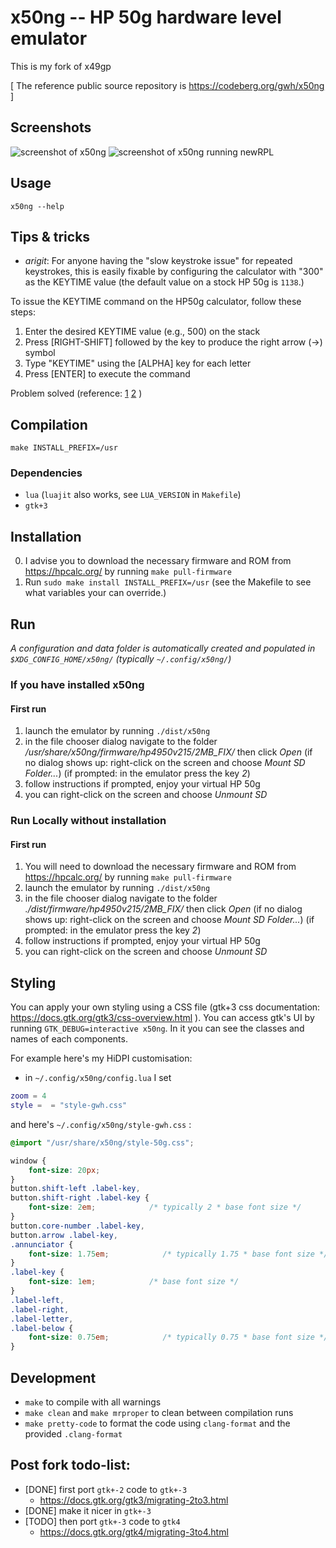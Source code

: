 # x50ng -- HP 50g hardware level emulator
This is my fork of x49gp

[ The reference public source repository is https://codeberg.org/gwh/x50ng ]

## Screenshots
![screenshot of x50ng](./screenshot.png?raw=true "screenshot of x50ng") ![screenshot of x50ng running newRPL](./screenshot-newRPL.png?raw=true "screenshot of x50ng running newRPL")

## Usage
`x50ng --help`


## Tips & tricks

- _arigit_: For anyone having the "slow keystroke issue" for repeated keystrokes, this is easily fixable by configuring the calculator with "300" as the KEYTIME value (the default value on a stock HP 50g is `1138`.)

To issue the KEYTIME command on the HP50g calculator, follow these steps:

   1. Enter the desired KEYTIME value (e.g., 500) on the stack
   2. Press [RIGHT-SHIFT] followed by the key to produce the right arrow (→) symbol
   3. Type "KEYTIME" using the [ALPHA] key for each letter
   4. Press [ENTER] to execute the command

Problem solved (reference: [1](https://www.site2241.net/october2008.htm) [2](https://www.hpmuseum.org/cgi-sys/cgiwrap/hpmuseum/archv016.cgi?read=107543) )


## Compilation
`make INSTALL_PREFIX=/usr`

### Dependencies
- `lua` (`luajit` also works, see `LUA_VERSION` in `Makefile`)
- `gtk+3`


## Installation

0. I advise you to download the necessary firmware and ROM from https://hpcalc.org/ by running `make pull-firmware`
1. Run `sudo make install INSTALL_PREFIX=/usr` (see the Makefile to see what variables your can override.)


## Run

*A configuration and data folder is automatically created and populated in `$XDG_CONFIG_HOME/x50ng/` (typically `~/.config/x50ng/`)*

### If you have installed x50ng
#### First run
1. launch the emulator by running `./dist/x50ng`
2. in the file chooser dialog navigate to the folder */usr/share/x50ng/firmware/hp4950v215/2MB_FIX/* then click _Open_ (if no dialog shows up: right-click on the screen and choose _Mount SD Folder..._)
   (if prompted: in the emulator press the key _2_)
3. follow instructions if prompted, enjoy your virtual HP 50g
4. you can right-click on the screen and choose _Unmount SD_

### Run Locally without installation
#### First run
1. You will need to download the necessary firmware and ROM from https://hpcalc.org/ by running `make pull-firmware`
2. launch the emulator by running `./dist/x50ng`
3. in the file chooser dialog navigate to the folder *./dist/firmware/hp4950v215/2MB_FIX/* then click _Open_ (if no dialog shows up: right-click on the screen and choose _Mount SD Folder..._)
   (if prompted: in the emulator press the key _2_)
4. follow instructions if prompted, enjoy your virtual HP 50g
5. you can right-click on the screen and choose _Unmount SD_

## Styling

You can apply your own styling using a CSS file (gtk+3 css documentation: https://docs.gtk.org/gtk3/css-overview.html ).
You can access gtk's UI by running `GTK_DEBUG=interactive x50ng`. In it you can see the classes and names of each components.

For example here's my HiDPI customisation:
- in `~/.config/x50ng/config.lua` I set
```lua
zoom = 4
style =  = "style-gwh.css"
```

and here's `~/.config/x50ng/style-gwh.css` :
```css
@import "/usr/share/x50ng/style-50g.css";

window {
    font-size: 20px;
}
button.shift-left .label-key,
button.shift-right .label-key {
    font-size: 2em;            /* typically 2 * base font size */
}
button.core-number .label-key,
button.arrow .label-key,
.annunciator {
    font-size: 1.75em;            /* typically 1.75 * base font size */
}
.label-key {
    font-size: 1em;            /* base font size */
}
.label-left,
.label-right,
.label-letter,
.label-below {
    font-size: 0.75em;            /* typically 0.75 * base font size */
}
```

## Development

- `make` to compile with all warnings
- `make clean` and `make mrproper` to clean between compilation runs
- `make pretty-code` to format the code using `clang-format` and the provided `.clang-format`


## Post fork todo-list:

* [DONE] first port `gtk+-2` code to `gtk+-3`
  - https://docs.gtk.org/gtk3/migrating-2to3.html
* [DONE] make it nicer in `gtk+-3`
* [TODO] then port `gtk+-3` code to `gtk4`
  - https://docs.gtk.org/gtk4/migrating-3to4.html

